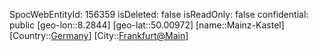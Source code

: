 ﻿---
location: [50.00972,8.2844]
type: Station
tags:
- geo/Station

---
SpocWebEntityId: 156359
isDeleted: false
isReadOnly: false
confidential: public
[geo-lon::8.2844]
[geo-lat::50.00972]
[name::Mainz-Kastel]
[Country::[Germany](geo/Continent/Europe/Germany.md)]
[City::[Frankfurt@Main](geo/Continent/Europe/Germany/Hessen/Frankfurt@Main.md)]

